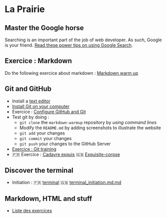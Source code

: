 # La Prairie

## Master the Google horse

Searching is an important part of the job of web developer. As such, Google is your friend. [Read these power tips on using Google Search](./tools/using-google.md).

## Exercice : Markdown

Do the following exercice about markdown : [Markdown warm up](./markdown-warmup.md)

## Git and GitHub

- Install a [text editor](https://github.com/becodeorg/BeCode/wiki/%C3%89diteurs-de-code)
- [Install Git on your computer](./git/exercice-git-1-installation.md)
- Exercice : [Configure GitHub and Git](./git/exercice-git-configuration.md)
- Test git by doing :
  * `git clone` the `markdown-warmup` repository by *using command lines*
  * Modify the `README.md` by adding screenshots to illustrate the website
  * `git add` your changes
  * `git commit` your changes
  * `git push` your changes to the GitHub Server
- [Exercice : Git training](git/exercice-git-training.md)
- :fr: Exercice : [Cadavre exquis](git/exercice-git-cadavre-exquis.md) :uk: [Exquisite-corpse](git/exercice-git-exquisite-corpse.md)

## Discover the terminal
- Initiation : :fr: [terminal](./tools/initiation_terminal.md) :uk: [terminal_initiation.md.md](./tools/terminal_initiation.md)

## Markdown, HTML and stuff
- [Liste des exercices](html-css/README.md)

